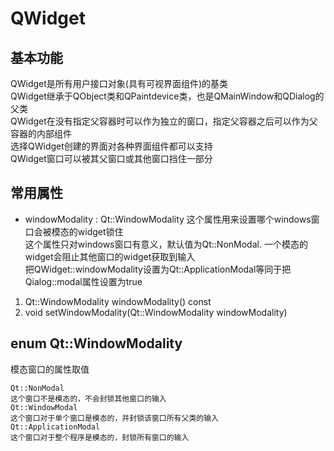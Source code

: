 # QWidget

## 基本功能
QWidget是所有用户接口对象(具有可视界面组件)的基类  
QWidget继承于QObject类和QPaintdevice类，也是QMainWindow和QDialog的父类  
QWidget在没有指定父容器时可以作为独立的窗口，指定父容器之后可以作为父容器的内部组件  
选择QWidget创建的界面对各种界面组件都可以支持  
QWidget窗口可以被其父窗口或其他窗口挡住一部分  


## 常用属性
* windowModality : Qt::WindowModality
这个属性用来设置哪个windows窗口会被模态的widget锁住  
这个属性只对windows窗口有意义，默认值为Qt::NonModal.
一个模态的widget会阻止其他窗口的widget获取到输入  
把QWidget::windowModality设置为Qt::ApplicationModal等同于把Qialog::modal属性设置为true  
1. Qt::WindowModality windowModality() const
2. void setWindowModality(Qt::WindowModality windowModality)


## enum Qt::WindowModality
模态窗口的属性取值
```
Qt::NonModal
这个窗口不是模态的，不会封锁其他窗口的输入
Qt::WindowModal
这个窗口对于单个窗口是模态的，并封锁该窗口所有父类的输入
Qt::ApplicationModal
这个窗口对于整个程序是模态的，封锁所有窗口的输入
```
